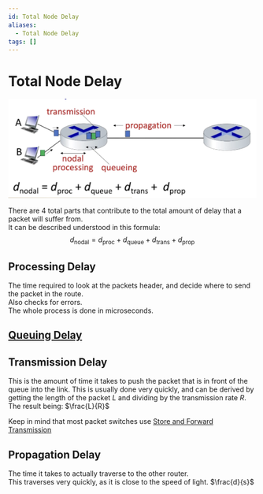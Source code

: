 ```yaml
---
id: Total Node Delay
aliases:
  - Total Node Delay
tags: []
---
```


# Total Node Delay
![totalNodeDelay](../Images/totalNodeDelay.png) 

There are 4 total parts that contribute to the total amount of delay that a packet will suffer from.  
It can be described understood in this formula: 
$$
d_\text{nodal} = d_\text{proc} + d_\text{queue} + d_\text{trans} + d_\text{prop}
$$

## Processing Delay 
The time required to look at the packets header, and decide where to send the packet in the route.  
Also checks for errors.  
The whole process is done in microseconds.  

## [Queuing Delay](./Queuing%20Delay.md)

## Transmission Delay 
This is the amount of time it takes to push the packet that is in front of the queue into the link. This is usually done very quickly, and can be derived by getting the length of the packet $L$ and dividing by the transmission rate $R$. The result being: $\frac{L}{R}$

Keep in mind that most packet switches use [Store and Forward Transmission](./Store%20and%20Forward%20Transmission.md)

## Propagation Delay 
The time it takes to actually traverse to the other router.  
This traverses very quickly, as it is close to the speed of light. $\frac{d}{s}$
